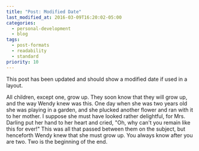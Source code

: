 ```yaml
---
title: "Post: Modified Date"
last_modified_at: 2016-03-09T16:20:02-05:00
categories:
  - personal-development
  - blog
tags:
  - post-formats
  - readability
  - standard
priority: 10
---
```


This post has been updated and should show a modified date if used in a layout.

All children, except one, grow up. They soon know that they will grow up, and the way Wendy knew was this. One day when she was two years old she was playing in a garden, and she plucked another flower and ran with it to her mother. I suppose she must have looked rather delightful, for Mrs. Darling put her hand to her heart and cried, "Oh, why can't you remain like this for ever!" This was all that passed between them on the subject, but henceforth Wendy knew that she must grow up. You always know after you are two. Two is the beginning of the end.